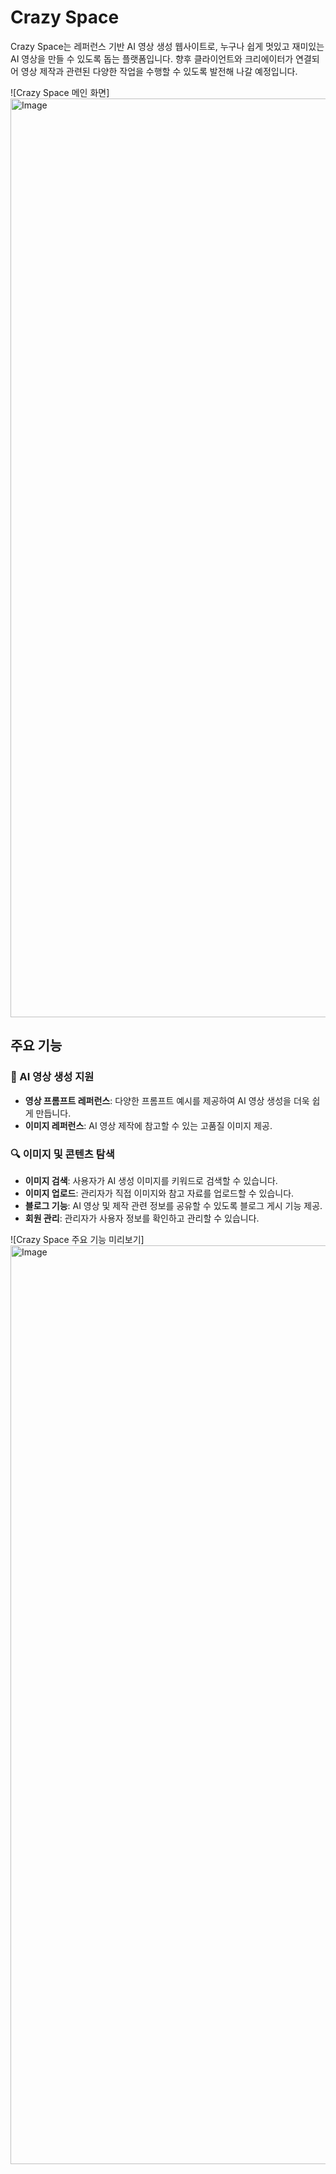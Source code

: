 # Crazy Space

Crazy Space는 레퍼런스 기반 AI 영상 생성 웹사이트로, 누구나 쉽게 멋있고 재미있는 AI 영상을 만들 수 있도록 돕는 플랫폼입니다.
향후 클라이언트와 크리에이터가 연결되어 영상 제작과 관련된 다양한 작업을 수행할 수 있도록 발전해 나갈 예정입니다.

![Crazy Space 메인 화면]<img width="1470" alt="Image" src="https://github.com/user-attachments/assets/24e703e1-3a5b-4679-96ad-a349330a78aa" />

## 주요 기능

### 🎥 AI 영상 생성 지원

- **영상 프롬프트 레퍼런스**: 다양한 프롬프트 예시를 제공하여 AI 영상 생성을 더욱 쉽게 만듭니다.
- **이미지 레퍼런스**: AI 영상 제작에 참고할 수 있는 고품질 이미지 제공.

### 🔍 이미지 및 콘텐츠 탐색

- **이미지 검색**: 사용자가 AI 생성 이미지를 키워드로 검색할 수 있습니다.
- **이미지 업로드**: 관리자가 직접 이미지와 참고 자료를 업로드할 수 있습니다.
- **블로그 기능**: AI 영상 및 제작 관련 정보를 공유할 수 있도록 블로그 게시 기능 제공.
- **회원 관리**: 관리자가 사용자 정보를 확인하고 관리할 수 있습니다.

![Crazy Space 주요 기능 미리보기]<img width="1470" alt="Image" src="https://github.com/user-attachments/assets/2d63b99b-a345-4de1-b0df-7d779b6377f5" />
